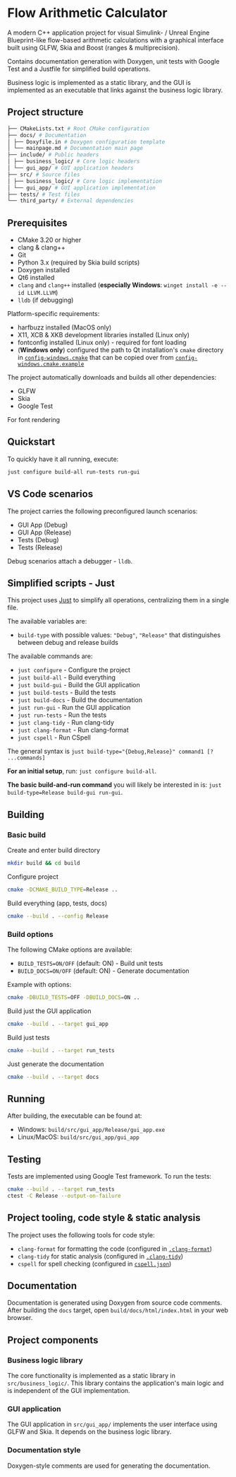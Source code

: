 # Flow Arithmetic Calculator

A modern C++ application project for visual Simulink- / Unreal Engine Blueprint-like flow-based arithmetic calculations with a graphical interface built using GLFW, Skia and Boost (ranges & multiprecision).

Contains documentation generation with Doxygen, unit tests with Google Test and a Justfile for simplified build operations.

Business logic is implemented as a static library, and the GUI is implemented as an executable that links against the business logic library.

## Project structure

```bash
├── CMakeLists.txt # Root CMake configuration
├── docs/ # Documentation
│ ├── Doxyfile.in # Doxygen configuration template
│ └── mainpage.md # Documentation main page
├── include/ # Public headers
│ ├── business_logic/ # Core logic headers
│ └── gui_app/ # GUI application headers
├── src/ # Source files
│ ├── business_logic/ # Core logic implementation
│ └── gui_app/ # GUI application implementation
├── tests/ # Test files
└── third_party/ # External dependencies
```

## Prerequisites

- CMake 3.20 or higher
- clang & clang++
- Git
- Python 3.x (required by Skia build scripts)
- Doxygen installed
- Qt6 installed
- `clang` and `clang++` installed (**especially Windows**: `winget install -e --id LLVM.LLVM`)
- `lldb` (if debugging)

Platform-specific requirements:

- harfbuzz installed (MacOS only)
- X11, XCB & XKB development libraries installed (Linux only)
- fontconfig installed (Linux only) - required for font loading
- (**Windows only**) configured the path to Qt installation's `cmake` directory in [`config-windows.cmake`](./config-windows.cmake) that can be copied over from [`config-windows.cmake.example`](./config-windows.cmake.example)

The project automatically downloads and builds all other dependencies:

- GLFW
- Skia
- Google Test

For font rendering

## Quickstart

To quickly have it all running, execute:

```bash
just configure build-all run-tests run-gui
```

## VS Code scenarios

The project carries the following preconfigured launch scenarios:

- GUI App (Debug)
- GUI App (Release)
- Tests (Debug)
- Tests (Release)

Debug scenarios attach a debugger - `lldb`.

## Simplified scripts - Just

This project uses [Just](https://github.com/casey/just) to simplify all operations, centralizing them in a single file.

The available variables are:

- `build-type` with possible values: `"Debug"`, `"Release"` that distinguishes between debug and release builds

The available commands are:

- `just configure` - Configure the project
- `just build-all` - Build everything
- `just build-gui` - Build the GUI application
- `just build-tests` - Build the tests
- `just build-docs` - Build the documentation
- `just run-gui` - Run the GUI application
- `just run-tests` - Run the tests
- `just clang-tidy` - Run clang-tidy
- `just clang-format` - Run clang-format
- `just cspell` - Run CSpell

The general syntax is `just build-type="{Debug,Release}" command1 [? ...commands]`

**For an initial setup**, run: `just configure build-all`.

**The basic build-and-run command** you will likely be interested in is: `just build-type=Release build-gui run-gui`.

## Building

### Basic build

Create and enter build directory

```bash
mkdir build && cd build
```

Configure project

```bash
cmake -DCMAKE_BUILD_TYPE=Release ..
```

Build everything (app, tests, docs)

```bash
cmake --build . --config Release
```

### Build options

The following CMake options are available:

- `BUILD_TESTS=ON/OFF` (default: ON) - Build unit tests
- `BUILD_DOCS=ON/OFF` (default: ON) - Generate documentation

Example with options:

```bash
cmake -DBUILD_TESTS=OFF -DBUILD_DOCS=ON ..
```

Build just the GUI application

```bash
cmake --build . --target gui_app
```

Build just tests

```bash
cmake --build . --target run_tests
```

Just generate the documentation

```bash
cmake --build . --target docs
```

## Running

After building, the executable can be found at:

- Windows: `build/src/gui_app/Release/gui_app.exe`
- Linux/MacOS: `build/src/gui_app/gui_app`

## Testing

Tests are implemented using Google Test framework. To run the tests:

```bash
cmake --build . --target run_tests
ctest -C Release --output-on-failure
```

## Project tooling, code style & static analysis

The project uses the following tools for code style:

- `clang-format` for formatting the code (configured in [`.clang-format`](.clang-format))
- `clang-tidy` for static analysis (configured in [`.clang-tidy`](.clang-tidy))
- `cspell` for spell checking (configured in [`cspell.json`](cspell.json))

## Documentation

Documentation is generated using Doxygen from source code comments. After building the `docs` target, open `build/docs/html/index.html` in your web browser.

## Project components

### Business logic library

The core functionality is implemented as a static library in `src/business_logic/`. This library contains the application's main logic and is independent of the GUI implementation.

### GUI application

The GUI application in `src/gui_app/` implements the user interface using GLFW and Skia. It depends on the business logic library.

### Documentation style

Doxygen-style comments are used for generating the documentation.
